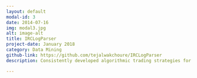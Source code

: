 ```yaml
---
layout: default
modal-id: 3
date: 2014-07-16
img: modal3.jpg
alt: image-alt
title: IRCLogParser
project-date: January 2018
category: Data Mining
github-link: https://github.com/tejalwakchoure/IRCLogParser
description: Consistently developed algorithmic trading strategies for trading using statistical modelling based on a company’s annual report and P&L statement for stock markets in the USA, Europe, and Asia. Built around 670 such alphas in total presently in use in portfolios consisting of the top 500 (by liquidity) US companies

---
```

